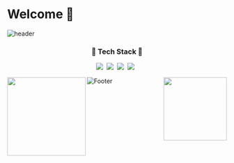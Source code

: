 # Welcome 👋
![header](https://capsule-render.vercel.app/api?type=waving&color=6FC7E1&height=200&section=header&text=jhanks21&fontSize=70)

<h3 align="center">💪 Tech Stack 💪</h3>

<p align="center"? Techs that I've used at least once </p>

<p align="center">
 <img src="https://img.shields.io/badge/Python-3766AB?style=flat-square&logo=Python&logoColor=white" /></a>&nbsp <img src="https://img.shields.io/badge/Java-007396?style=flat-square&logo=Java&logoColor=white" /></a>&nbsp <img src="https://img.shields.io/badge/C++-00599C?style=flat-square&logo=cplusplus&logoColor=white" /></a>&nbsp <img src="https://img.shields.io/badge/Mysql-FCC624?style=flat-square&logo=Mysql&logoColor=white" /></a>&nbsp <img


-------
                                
<p align="center">
<img height="180em" src="https://github-readme-stats.vercel.app/api?username=jeongahn&show_icons=true&theme=prussian" align = "left"/>
<img height="145em" src="https://github-readme-stats.vercel.app/api/top-langs?username=jeongahn&show_icons=true&locale=en&layout=compact&theme=prussian" align = "right"/>
</p>



![Footer](https://capsule-render.vercel.app/api?type=waving&color=6FC7E1&height=200&section=footer)
